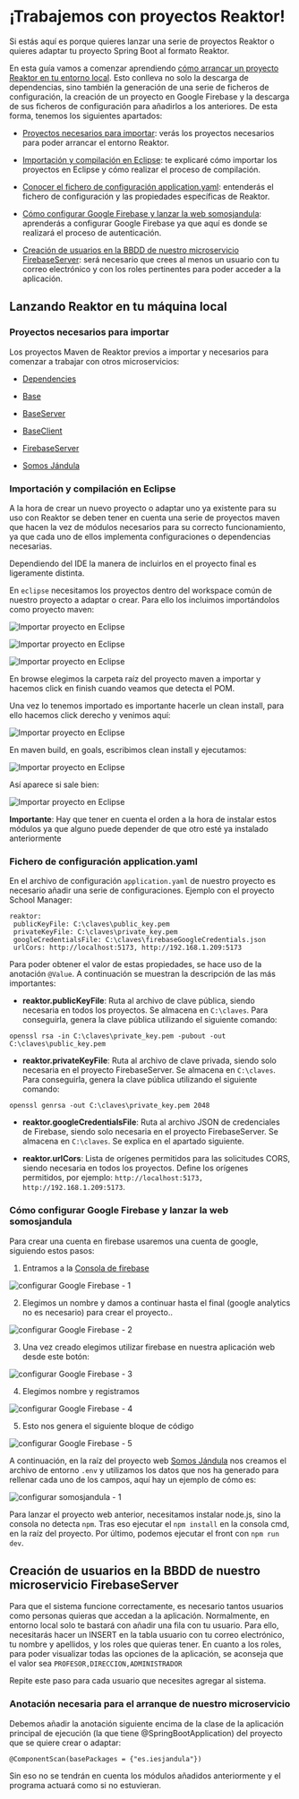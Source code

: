 # ¡Trabajemos con proyectos Reaktor!

Si estás aquí es porque quieres lanzar una serie de proyectos Reaktor o quieres adaptar tu proyecto Spring Boot al formato Reaktor.

En esta guía vamos a comenzar aprendiendo [cómo arrancar un proyecto Reaktor en tu entorno local](#lanzando-reaktor-en-tu-máquina-local). Esto conlleva no solo la descarga de dependencias, sino también la generación de una serie de ficheros de configuración, la creación de un proyecto en Google Firebase y la descarga de sus ficheros de configuración para añadirlos a los anteriores. De esta forma, tenemos los siguientes apartados:

- [Proyectos necesarios para importar](#proyectos-necesarios-para-importar): verás los proyectos necesarios para poder arrancar el entorno Reaktor.
  
- [Importación y compilación en Eclipse](#importación-y-compilación-en-eclipse): te explicaré cómo importar los proyectos en Eclipse y cómo realizar el proceso de compilación.
  
- [Conocer el fichero de configuración application.yaml](#fichero-de-configuración-applicationyaml): entenderás el fichero de configuración y las propiedades específicas de Reaktor.
  
- [Cómo configurar Google Firebase y lanzar la web somosjandula](#cómo-configurar-google-firebase-y-lanzar-la-web-somosjandula): aprenderás a configurar Google Firebase ya que aquí es donde se realizará el proceso de autenticación.
  
- [Creación de usuarios en la BBDD de nuestro microservicio FirebaseServer](#creación-de-usuarios-en-la-bbdd-de-nuestro-microservicio-firebaseserver): será necesario que crees al menos un usuario con tu correo electrónico y con los roles pertinentes para poder acceder a la aplicación.

## Lanzando Reaktor en tu máquina local

### Proyectos necesarios para importar

Los proyectos Maven de Reaktor previos a importar y necesarios para comenzar a trabajar con otros microservicios:

- [Dependencies](https://github.com/IESJandula/Reaktor_Dependencies/)

- [Base](https://github.com/IESJandula/Reaktor_Base/)

- [BaseServer](https://github.com/IESJandula/Reaktor_BaseServer/)

- [BaseClient](https://github.com/IESJandula/Reaktor_BaseClient/)

- [FirebaseServer](https://github.com/IESJandula/Reaktor_FirebaseServer/)
  
- [Somos Jándula](https://github.com/IESJandula/somosjandula/)

### Importación y compilación en Eclipse

A la hora de crear un nuevo proyecto o adaptar uno ya existente para su uso con Reaktor se deben tener en cuenta una serie de proyectos maven que hacen la vez de módulos necesarios para su correcto funcionamiento, ya que cada uno de ellos implementa configuraciones o dependencias necesarias.

Dependiendo del IDE la manera de incluirlos en el proyecto final es ligeramente distinta.

En `eclipse` necesitamos los proyectos dentro del workspace común de nuestro proyecto a adaptar o crear. Para ello los incluimos importándolos como proyecto maven:

![Importar proyecto en Eclipse](imgs/importar_proyecto-Eclipse-1.png)

![Importar proyecto en Eclipse](imgs/importar_proyecto-Eclipse-2.png)

![Importar proyecto en Eclipse](imgs/importar_proyecto-Eclipse-3.png)

En browse elegimos la carpeta raíz del proyecto maven a importar y hacemos click en finish cuando veamos que detecta el POM.

Una vez lo tenemos importado es importante hacerle un clean install, para ello hacemos click derecho y venimos aquí:

![Importar proyecto en Eclipse](imgs/maven_build-Eclipse-1.png)

En maven build, en goals, escribimos clean install y ejecutamos:

![Importar proyecto en Eclipse](imgs/maven_build-Eclipse-2.png)

Así aparece si sale bien:

![Importar proyecto en Eclipse](imgs/maven_build-Eclipse-3.png)

**Importante**: Hay que tener en cuenta el orden a la hora de instalar estos módulos ya que alguno puede depender de que otro esté ya instalado anteriormente

### Fichero de configuración application.yaml

En el archivo de configuración `application.yaml` de nuestro proyecto es necesario añadir una serie de configuraciones. Ejemplo con el proyecto School Manager:

```
reaktor:
 publicKeyFile: C:\claves\public_key.pem
 privateKeyFile: C:\claves\private_key.pem
 googleCredentialsFile: C:\claves\firebaseGoogleCredentials.json
 urlCors: http://localhost:5173, http://192.168.1.209:5173
```

Para poder obtener el valor de estas propiedades, se hace uso de la anotación `@Value`. A continuación se muestran la descripción de las más importantes:

- **reaktor.publicKeyFile**: Ruta al archivo de clave pública, siendo necesaria en todos los proyectos. Se almacena en `C:\claves`. Para conseguirla, genera la clave pública utilizando el siguiente comando:

```
openssl rsa -in C:\claves\private_key.pem -pubout -out C:\claves\public_key.pem
```

- **reaktor.privateKeyFile**: Ruta al archivo de clave privada, siendo solo necesaria en el proyecto FirebaseServer. Se almacena en `C:\claves`. Para conseguirla, genera la clave pública utilizando el siguiente comando:

```
openssl genrsa -out C:\claves\private_key.pem 2048
```

- **reaktor.googleCredentialsFile**: Ruta al archivo JSON de credenciales de Firebase, siendo solo necesaria en el proyecto FirebaseServer. Se almacena en `C:\claves`. Se explica en el apartado siguiente.


- **reaktor.urlCors**: Lista de orígenes permitidos para las solicitudes CORS, siendo necesaria en todos los proyectos. Define los orígenes permitidos, por ejemplo: `http://localhost:5173, http://192.168.1.209:5173`.

### Cómo configurar Google Firebase y lanzar la web somosjandula

Para crear una cuenta en firebase usaremos una cuenta de google, siguiendo estos pasos:

1. Entramos a la [Consola de firebase](https://console.firebase.google.com/)

![configurar Google Firebase - 1](imgs/configurar_Google_Firebase-1.png)

2. Elegimos un nombre y damos a continuar hasta el final (google analytics no es necesario) para crear el proyecto..

![configurar Google Firebase - 2](imgs/configurar_Google_Firebase-2.png)

3. Una vez creado elegimos utilizar firebase en nuestra aplicación web desde este botón:


![configurar Google Firebase - 3](imgs/configurar_Google_Firebase-3.png)

4. Elegimos nombre y registramos

![configurar Google Firebase - 4](imgs/configurar_Google_Firebase-4.png)

5. Esto nos genera el siguiente bloque de código

![configurar Google Firebase - 5](imgs/configurar_Google_Firebase-5.png)

A continuación, en la raíz del proyecto web [Somos Jándula](https://github.com/IESJandula/somosjandula/) nos creamos el archivo de entorno ``.env`` y utilizamos los datos que nos ha generado para rellenar cada uno de los campos, aquí hay un ejemplo de cómo es:

![configurar somosjandula - 1](imgs/configurar_somosjandula-1.png)

Para lanzar el proyecto web anterior, necesitamos instalar node.js, sino la consola no detecta ``npm``. Tras eso ejecutar el ``npm install`` en la consola cmd, en la raíz del proyecto. Por último, podemos ejecutar el front con ``npm run dev``.

## Creación de usuarios en la BBDD de nuestro microservicio FirebaseServer

Para que el sistema funcione correctamente, es necesario tantos usuarios como personas quieras que accedan a la aplicación. Normalmente, en entorno local solo te bastará con añadir una fila con tu usuario. Para ello, necesitarás hacer un INSERT en la tabla usuario con tu correo electrónico, tu nombre y apellidos, y los roles que quieras tener. En cuanto a los roles, para poder visualizar todas las opciones de la aplicación, se aconseja que el valor sea `PROFESOR,DIRECCION,ADMINISTRADOR`

Repite este paso para cada usuario que necesites agregar al sistema.

### Anotación necesaria para el arranque de nuestro microservicio

Debemos añadir la anotación siguiente encima de la clase de la aplicación principal de ejecución (la que tiene @SpringBootApplication) del proyecto que se quiere crear o adaptar:

``@ComponentScan(basePackages = {"es.iesjandula"})``

Sin eso no se tendrán en cuenta los módulos añadidos anteriormente y el programa actuará como si no estuvieran.
